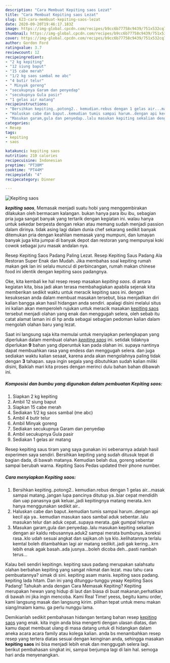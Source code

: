 ```yaml
---
description: "Cara Membuat Kepiting saos Lezat"
title: "Cara Membuat Kepiting saos Lezat"
slug: 623-cara-membuat-kepiting-saos-lezat
date: 2020-09-20T19:46:17.183Z
image: https://img-global.cpcdn.com/recipes/b9cc6b77758c9439/751x532cq70/kepiting-saos-foto-resep-utama.jpg
thumbnail: https://img-global.cpcdn.com/recipes/b9cc6b77758c9439/751x532cq70/kepiting-saos-foto-resep-utama.jpg
cover: https://img-global.cpcdn.com/recipes/b9cc6b77758c9439/751x532cq70/kepiting-saos-foto-resep-utama.jpg
author: Gordon Ford
ratingvalue: 3.7
reviewcount: 12
recipeingredient:
- "2 kg kepiting"
- "12 siung baput"
- "15 cabe merah"
- "1/2 kg saos sambal me abc"
- "4 butir telur"
- " Minyak goreng"
- "secukupnya Garam dan penyedap"
- "secukupnya Gula pasir"
- "1 gelas air matang"
recipeinstructions:
- "Bersihkan kepiting..potong2.. kemudian.rebus dengan 1 gelas air...masak sampai matang..jangan lupa pancinya ditutup ya..biar cepat mendidih dan uap panasnya gak keluar.,jadi kepitingnya matang merata..krn hanya menggunakan sedikit air.."
- "Haluskan cabe dan baput..kemudian tumis sampai harum..dengan api kecil aja ya.. kemudian masukan saos sambal aduk sebentar..lalu masukan telur dan aduk cepat..supaya merata..gak gumpal telurnya"
- "Masukan garam,gula dan penyedap..lalu masukan kepiting sekalian dengan air kaldu rebusannya.aduk2 sampai merata bumbunya..koreksi rasa..klo udah sesuai angkat dan sajikan.oh iya klo..kelihatannya terlalu kemtal boleh ditambahkan lagi air matang sedikit..jadi gak kering...krn lebih enak agak basah..ada jusnya...boleh dicoba deh...pasti nambah terus..."
categories:
- Resep
tags:
- kepiting
- saos

katakunci: kepiting saos 
nutrition: 210 calories
recipecuisine: Indonesian
preptime: "PT38M"
cooktime: "PT44M"
recipeyield: "4"
recipecategory: Dinner

---
```



![Kepiting saos](https://img-global.cpcdn.com/recipes/b9cc6b77758c9439/751x532cq70/kepiting-saos-foto-resep-utama.jpg)

<b><i>kepiting saos</i></b>, Memasak menjadi suatu hobi yang menggembirakan dilakukan oleh bermacam kalangan. bukan hanya para ibu ibu, sebagian pria juga sangat banyak yang tertarik dengan kegiatan ini. walau hanya untuk sekedar berpesta dengan rekan atau memang sudah menjadi passion dalam dirinya. tidak asing lagi dalam dunia chef sekarang sedikit banyak ditemukan pria dengan keahlian memasak yang mumpuni, dan lumayan banyak juga kita jumpai di banyak depot dan restoran yang mempunyai koki cowok sebagai juru masak andalan nya.

Resep Kepiting Saos Padang Paling Lezat. Resep Kepiting Saus Padang Ala Restoran Super Enak dan Mudah. Jika membahas soal kepiting rumah makan gek lan ini selalu muncul di perbincangan, rumah makan chinese food ini identik dengan kepiting saos padangnya.

Oke, kita kembali ke hal resep resep masakan <i>kepiting saos</i>. di antara kegiatan kita, bisa jadi akan terasa membahagiakan apabila sejenak kita memberikan sedikit waktu untuk meracik kepiting saos ini. dengan kesuksesan anda dalam membuat masakan tersebut, bisa menjadikan diri kalian bangga akan hasil hidangan anda sendiri. apalagi disini melalui situs ini kalian akan memperoleh rujukan untuk meracik masakan <u>kepiting saos</u> tersebut menjadi olahan yang enak dan menggugah selera, oleh sebab itu catat alamat laman ini di hp anda sebagai sebagian pedoman kalian dalam mengolah olahan baru yang lezat.


Saat ini langsung saja kita memulai untuk menyiapkan perlengkapan yang diperlukan dalam membuat olahan <u><i>kepiting saos</i></u> ini. setidak tidaknya diperlukan <b>9</b> bahan yang diperuntuk kan pada olahan ini. supaya nantinya dapat membuahkan rasa yang endess dan menggugah selera. dan juga sediakan waktu kalian sesaat, karena anda akan mengolahnya paling tidak dengan <b>3</b> tahapan. saya ingin segala yang dibutuhkan sudah kalian miliki disini, Baiklah mari kita proses dengan merinci dulu bahan bahan dibawah ini.

<!--inarticleads1-->

##### Komposisi dan bumbu yang digunakan dalam pembuatan Kepiting saos:

1. Siapkan 2 kg kepiting
1. Ambil 12 siung baput
1. Siapkan 15 cabe merah
1. Sediakan 1/2 kg saos sambal (me abc)
1. Ambil 4 butir telur
1. Ambil  Minyak goreng
1. Sediakan secukupnya Garam dan penyedap
1. Ambil secukupnya Gula pasir
1. Sediakan 1 gelas air matang


Resep kepiting saus tiram yang saya gunakan ini sebenarnya adalah hasil experimen saya sendiri. Bersihkan kepiting yang sudah ditusuk tepat di bagian dada, di bawah matanya. Kemudian belah dua, goreng sebentar sampai berubah warna. Kepiting Saos Pedas updated their phone number. 

<!--inarticleads2-->

##### Cara menyiapkan Kepiting saos:

1. Bersihkan kepiting..potong2.. kemudian.rebus dengan 1 gelas air...masak sampai matang..jangan lupa pancinya ditutup ya..biar cepat mendidih dan uap panasnya gak keluar.,jadi kepitingnya matang merata..krn hanya menggunakan sedikit air..
1. Haluskan cabe dan baput..kemudian tumis sampai harum..dengan api kecil aja ya.. kemudian masukan saos sambal aduk sebentar..lalu masukan telur dan aduk cepat..supaya merata..gak gumpal telurnya
1. Masukan garam,gula dan penyedap..lalu masukan kepiting sekalian dengan air kaldu rebusannya.aduk2 sampai merata bumbunya..koreksi rasa..klo udah sesuai angkat dan sajikan.oh iya klo..kelihatannya terlalu kemtal boleh ditambahkan lagi air matang sedikit..jadi gak kering...krn lebih enak agak basah..ada jusnya...boleh dicoba deh...pasti nambah terus...


Kalau beli sendiri kepitingn. kepiting saus padang merupakan salahsatu olahan berbahan kepiting yang sangat nikmat dan lezat. mau tahu cara pembuatannya? simak di sini. kepiting asam manis. kepiting saos padang. kepiting lada hitam. Dan ini yang ditunggu-tunggu yeaay Kepiting Saos Padang! Tahukah anda dengan Cara Memasak Kepiting? Kepiting merupakan hewan yang hidup di laut dan biasa di buat makanan,perhatikan di bawah ini jika ingin mencoba. Kami Real Time! yeess, begitu kamu order, kami langsung masak dan langsung kirim. pilihan tepat untuk menu makan siang/malam kamu. ga perlu nunggu lama. 

Demikianlah sedikit pembahasan hidangan tentang bahan resep <u>kepiting saos</u> yang enak. kita ingin anda bisa mengerti dengan ulasan diatas, dan kamu dapat membuat ulang di masa datang untuk di hidangkan dalam aneka acara acara family atau kolega kalian. anda bs menambahkan resep resep yang tertera diatas sesuai dengan keinginan anda, sehingga masakan <b>kepiting saos</b> ini bisa menjadi lebih enak dan menggugah selera lagi. berikut pembahasan singkat ini, sampai berjumpa lagi di lain hal. semoga hari anda menyenangkan.
